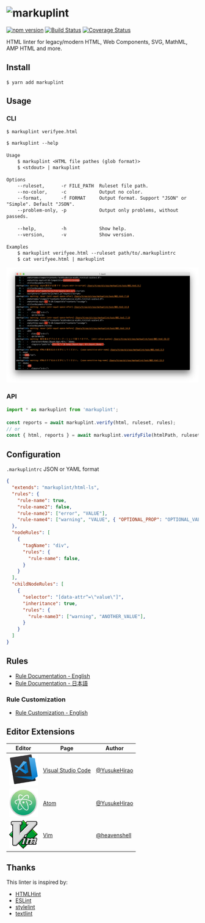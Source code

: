 ![markuplint](https://cdn.rawgit.com/YusukeHirao/markuplint/HEAD/media/logo-v.svg)
===

[![npm version](https://badge.fury.io/js/markuplint.svg)](https://badge.fury.io/js/markuplint) [![Build Status](https://travis-ci.org/markuplint/markuplint.svg?branch=master)](https://travis-ci.org/markuplint/markuplint) [![Coverage Status](https://coveralls.io/repos/github/markuplint/markuplint/badge.svg?branch=master)](https://coveralls.io/github/markuplint/markuplint?branch=master)

HTML linter for legacy/modern HTML, Web Components, SVG, MathML, AMP HTML and more.

## Install

```
$ yarn add markuplint
```

## Usage

### CLI

```
$ markuplint verifyee.html
```

```
$ markuplint --help

Usage
	$ markuplint <HTML file pathes (glob format)>
	$ <stdout> | markuplint

Options
	--ruleset,      -r FILE_PATH  Ruleset file path.
	--no-color,     -c            Output no color.
	--format,       -f FORMAT     Output format. Support "JSON" or "Simple". Default "JSON".
	--problem-only, -p            Output only problems, without passeds.

	--help,         -h            Show help.
	--version,      -v            Show version.

Examples
	$ markuplint verifyee.html --ruleset path/to/.markuplintrc
	$ cat verifyee.html | markuplint
```

![Screen shot](media/screenshot01.png)

### API

```js
import * as markuplint from 'markuplint';

const reports = await markuplint.verify(html, ruleset, rules);
// or
const { html, reports } = await markuplint.verifyFile(htmlPath, ruleset, rules);
```

## Configuration

`.markuplintrc` JSON or YAML format

```json
{
  "extends": "markuplint/html-ls",
  "rules": {
    "rule-name": true,
    "rule-name2": false,
    "rule-name3": ["error", "VALUE"],
    "rule-name4": ["warning", "VALUE", { "OPTIONAL_PROP": "OPTIONAL_VALUE" }]
  },
  "nodeRules": [
    {
      "tagName": "div",
      "rules": {
        "rule-name": false,
      }
    }
  ],
  "childNodeRules": [
    {
      "selector": "[data-attr^=\"value\"]",
      "inheritance": true,
      "rules": {
        "rule-name3": ["warning", "ANOTHER_VALUE"],
      }
    }
  ]
}
```

## Rules

- [Rule Documentation - English](./src/rules/README.md)
- [Rule Documentation - 日本語](./src/rules/README.ja.md)

### Rule Customization
- [Rule Customization - English](./src/rule/custom-rule/README.md)

## Editor Extensions

Editor|Page|Author
---|---|---
<a href="https://marketplace.visualstudio.com/items?itemName=yusukehirao.vscode-markuplint"><img src="media/vscode.png" width="75"></a>|[Visual Studio Code](https://marketplace.visualstudio.com/items?itemName=yusukehirao.vscode-markuplint)|[@YusukeHirao](https://github.com/YusukeHirao)
<a href="https://marketplace.visualstudio.com/items?itemName=yusukehirao.vscode-markuplint"><img src="media/atom.png" width="75"></a>|[Atom](https://atom.io/packages/linter-markuplint)|[@YusukeHirao](https://github.com/YusukeHirao)
<a href="https://marketplace.visualstudio.com/items?itemName=yusukehirao.vscode-markuplint"><img src="media/vim.png" width="75"></a>|[Vim](https://github.com/heavenshell/vim-markuplint)|[@heavenshell](https://github.com/heavenshell)

## Thanks

This linter is inspired by:

- [HTMLHint](http://htmlhint.com/)
- [ESLint](https://eslint.org/)
- [stylelint](https://stylelint.io/)
- [textlint](https://textlint.github.io/)
